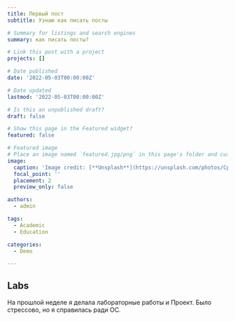```yaml
---
title: Первый пост
subtitle: Узнаю как писать посты

# Summary for listings and search engines
summary: как писать посты?

# Link this post with a project
projects: []

# Date published
date: '2022-05-03T00:00:00Z'

# Date updated
lastmod: '2022-05-03T00:00:00Z'

# Is this an unpublished draft?
draft: false

# Show this page in the Featured widget?
featured: false

# Featured image
# Place an image named `featured.jpg/png` in this page's folder and customize its options here.
image:
  caption: 'Image credit: [**Unsplash**](https://unsplash.com/photos/CpkOjOcXdUY)'
  focal_point: ''
  placement: 2
  preview_only: false

authors:
  - admin

tags:
  - Academic
  - Education

categories:
  - Demo

---
```


## Labs

На прошлой неделе я делала лабораторные работы и Проект. Было стрессово, но я справилась ради ОС. 

